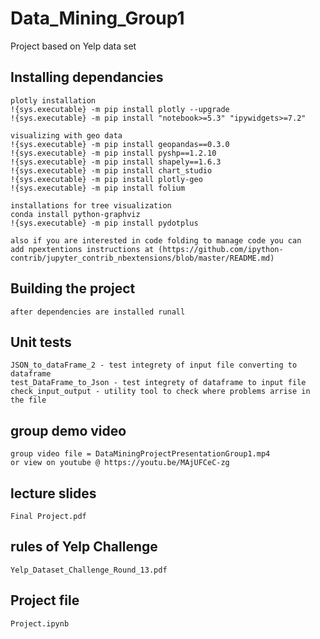 # Data_Mining_Group1
Project based on Yelp data set

## Installing dependancies
```
plotly installation
!{sys.executable} -m pip install plotly --upgrade
!{sys.executable} -m pip install "notebook>=5.3" "ipywidgets>=7.2"

visualizing with geo data
!{sys.executable} -m pip install geopandas==0.3.0
!{sys.executable} -m pip install pyshp==1.2.10
!{sys.executable} -m pip install shapely==1.6.3
!{sys.executable} -m pip install chart_studio
!{sys.executable} -m pip install plotly-geo
!{sys.executable} -m pip install folium

installations for tree visualization
conda install python-graphviz
!{sys.executable} -m pip install pydotplus

also if you are interested in code folding to manage code you can 
add npextentions instructions at (https://github.com/ipython-contrib/jupyter_contrib_nbextensions/blob/master/README.md)

```

## Building the project 
```
after dependencies are installed runall 
```

## Unit tests
```
JSON_to_dataFrame_2 - test integrety of input file converting to dataframe
test_DataFrame_to_Json - test integrety of dataframe to input file
check_input_output - utility tool to check where problems arrise in the file
```

## group demo video 
```
group video file = DataMiningProjectPresentationGroup1.mp4
or view on youtube @ https://youtu.be/MAjUFCeC-zg
```

## lecture slides
```
Final Project.pdf
```
## rules of Yelp Challenge
```
Yelp_Dataset_Challenge_Round_13.pdf
```

## Project file
```
Project.ipynb
```
